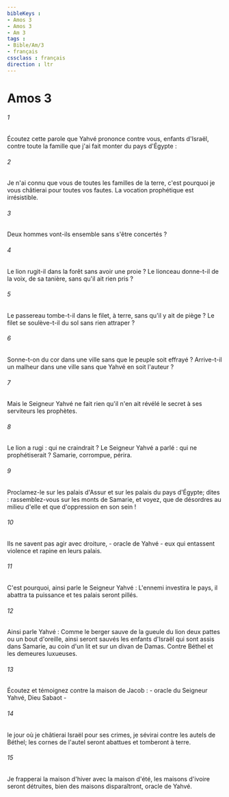 ```yaml
---
bibleKeys : 
- Amos 3
- Amos 3
- Am 3
tags : 
- Bible/Am/3
- français
cssclass : français
direction : ltr
---
```


# Amos 3

###### 1
Écoutez cette parole que Yahvé prononce contre vous, enfants d'Israël, contre toute la famille que j'ai fait monter du pays d'Égypte : 
###### 2
Je n'ai connu que vous de toutes les familles de la terre, c'est pourquoi je vous châtierai pour toutes vos fautes. La vocation prophétique est irrésistible. 
###### 3
Deux hommes vont-ils ensemble sans s'être concertés ? 
###### 4
Le lion rugit-il dans la forêt sans avoir une proie ? Le lionceau donne-t-il de la voix, de sa tanière, sans qu'il ait rien pris ? 
###### 5
Le passereau tombe-t-il dans le filet, à terre, sans qu'il y ait de piège ? Le filet se soulève-t-il du sol sans rien attraper ? 
###### 6
Sonne-t-on du cor dans une ville sans que le peuple soit effrayé ? Arrive-t-il un malheur dans une ville sans que Yahvé en soit l'auteur ? 
###### 7
Mais le Seigneur Yahvé ne fait rien qu'il n'en ait révélé le secret à ses serviteurs les prophètes. 
###### 8
Le lion a rugi : qui ne craindrait ? Le Seigneur Yahvé a parlé : qui ne prophétiserait ? Samarie, corrompue, périra. 
###### 9
Proclamez-le sur les palais d'Assur et sur les palais du pays d'Égypte; dites : rassemblez-vous sur les monts de Samarie, et voyez, que de désordres au milieu d'elle et que d'oppression en son sein ! 
###### 10
Ils ne savent pas agir avec droiture, - oracle de Yahvé - eux qui entassent violence et rapine en leurs palais. 
###### 11
C'est pourquoi, ainsi parle le Seigneur Yahvé : L'ennemi investira le pays, il abattra ta puissance et tes palais seront pillés. 
###### 12
Ainsi parle Yahvé : Comme le berger sauve de la gueule du lion deux pattes ou un bout d'oreille, ainsi seront sauvés les enfants d'Israël qui sont assis dans Samarie, au coin d'un lit et sur un divan de Damas. Contre Béthel et les demeures luxueuses. 
###### 13
Écoutez et témoignez contre la maison de Jacob : - oracle du Seigneur Yahvé, Dieu Sabaot - 
###### 14
le jour où je châtierai Israël pour ses crimes, je sévirai contre les autels de Béthel; les cornes de l'autel seront abattues et tomberont à terre. 
###### 15
Je frapperai la maison d'hiver avec la maison d'été, les maisons d'ivoire seront détruites, bien des maisons disparaîtront, oracle de Yahvé. 
